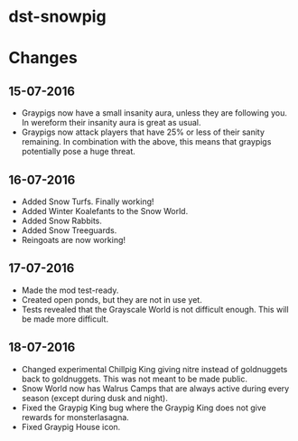 # dst-snowpig

Changes
=======

15-07-2016
----------

* Graypigs now have a small insanity aura, unless they are following you. In wereform their insanity aura is great as usual.
* Graypigs now attack players that have 25% or less of their sanity remaining. In combination with the above, this means that graypigs potentially pose a huge threat.

16-07-2016
----------

* Added Snow Turfs. Finally working!
* Added Winter Koalefants to the Snow World.
* Added Snow Rabbits.
* Added Snow Treeguards.
* Reingoats are now working!

17-07-2016
----------

* Made the mod test-ready.
* Created open ponds, but they are not in use yet.
* Tests revealed that the Grayscale World is not difficult enough. This will be made more difficult.

18-07-2016
----------

* Changed experimental Chillpig King giving nitre instead of goldnuggets back to goldnuggets. This was not meant to be made public.
* Snow World now has Walrus Camps that are always active during every season (except during dusk and night).
* Fixed the Graypig King bug where the Graypig King does not give rewards for monsterlasagna.
* Fixed Graypig House icon.